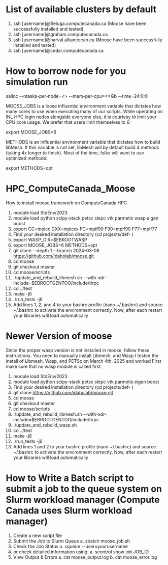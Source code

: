 # List of available clusters by default
1. ssh [username]@Beluga.computecanada.ca (Moose have been successfully installed and tested)
2. ssh [username]@graham.computecanada.ca
3. ssh [username]@narval.alliancecan.ca (Moose have been successfully installed and tested)
5. ssh [username]@cedar.computecanada.ca

# How to borrow node for you simulation run
salloc --ntasks-per-node=<> --mem-per-cpu=<>Gb --time=24:0:0

MOOSE_JOBS is a loose influential environment variable that dictates how many cores to use when executing many of our scripts. While operating on INL HPC login nodes alongside everyone else, it is courtesy to limit your CPU core usage. We prefer that users limit themselves to 6:

export MOOSE_JOBS=6

METHODS is an influential environment variable that dictates how to build libMesh. If this variable is not set, libMesh will by default build 4 methods (taking 4x longer to finish). Most of the time, folks will want to use optimized methods:

export METHODS=opt

# HPC_ComputeCanada_Moose
How to install moose framework on ComputeCanada HPC

1. module load StdEnv/2023
2. module load python scipy-stack petsc slepc vtk parmetis wasp eigen boost
3. export CC=mpicc CXX=mpicxx FC=mpif90 F90=mpif90 F77=mpif77
4. Find your desired installation directory (cd projects/def- )
5. export WASP_DIR=$EBROOTWASP
6. export MOOSE_JOBS=6 METHODS=opt
7. git clone --depth 1 --branch 2024-03-08 https://github.com/idaholab/moose.git
8. cd moose
9. git checkout master
10. cd moose/scripts
11. ./update_and_rebuild_libmesh.sh --with-xdr-include=$EBROOTGENTOO/include/tirpc
12. cd ../test
13. make -j6
14. ./run_tests -j6
15. Add lines 1, 2, and 4 to your bashrc profile (nano ~/.bashrc) and source ~/.bashrc to activate the environment correctly. Now, after each restart your libraries will load automatically

# Newer Version of moose
Since the proper wasp version is not installed in moose, follow these instructions. You need to manually install Libmesh, and Wasp
I tested the install of Libmesh, Wasp, and PETSc on March 4th, 2025 and worked
First make sure that no wasp module is called first.
1. module load StdEnv/2023
2. module load python scipy-stack petsc slepc vtk parmetis eigen boost
4. Find your desired installation directory (cd projects/def- )
5. git clone https://github.com/idaholab/moose.git
6. cd moose
7. git checkout master
8. cd moose/scripts
9. ./update_and_rebuild_libmesh.sh --with-xdr-include=$EBROOTGENTOO/include/tirpc
10. ./update_and_rebuild_wasp.sh
11. cd ../test
12. make -j6
13. ./run_tests -j6
14. Add lines 1 and 2 to your bashrc profile (nano ~/.bashrc) and source ~/.bashrc to activate the environment correctly. Now, after each restart your libraries will load automatically

# How to Write a Batch script to submit a job to the queue system on Slurm workload manager (Compute Canada uses Slurm workload manager)
1. Create a new script file
2. Submit the Job to Slurm Queue
  a. sbatch moose_job.sh
3. Check the Job Status
  a. squeue --user=yourusername
4. or check detailed information using:
  a. scontrol show job JOB_ID
5. View Output & Errors
   a. cat moose_output.log
   b. cat moose_error.log


